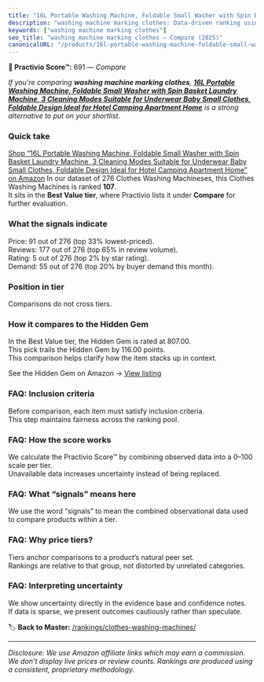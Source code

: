 ```yaml
---
title: "16L Portable Washing Machine, Foldable Small Washer with Spin Basket Laundry Machine, 3 Cleaning Modes Suitable for Underwear Baby Small Clothes, Foldable Design Ideal for Hotel Camping Apartment Home"
description: "washing machine marking clothes: Data-driven ranking using the Practivio Score™. Positioned by quality, value, demand, findability, momentum."
keywords: ["washing machine marking clothes"]
seo_title: "washing machine marking clothes — Compare (2025)"
canonicalURL: "/products/16l-portable-washing-machine-foldable-small-washer-with-spin-basket-laundry-machine-3-cleaning-modes-suitable-for-underwear-baby-small-clothes-foldable-design-ideal-for-hotel-camping-apartment-home-B0FD5135GW/"
---
```


**🛒 Practivio Score™:** 691 — _Compare_


*If you're comparing **washing machine marking clothes**, **[16L Portable Washing Machine, Foldable Small Washer with Spin Basket Laundry Machine, 3 Cleaning Modes Suitable for Underwear Baby Small Clothes, Foldable Design Ideal for Hotel Camping Apartment Home](https://www.amazon.com/dp/B0FD5135GW?tag=practivio-20)** is a strong alternative to put on your shortlist.*
### Quick take
[Shop “16L Portable Washing Machine, Foldable Small Washer with Spin Basket Laundry Machine, 3 Cleaning Modes Suitable for Underwear Baby Small Clothes, Foldable Design Ideal for Hotel Camping Apartment Home” on Amazon](https://www.amazon.com/dp/B0FD5135GW?tag=practivio-20)
In our dataset of 276 Clothes Washing Machineses, this Clothes Washing Machines is ranked **107**.  
It sits in the **Best Value tier**, where Practivio lists it under **Compare** for further evaluation.

### What the signals indicate
Price: 91 out of 276 (top 33% lowest-priced).  
Reviews: 177 out of 276 (top 65% in review volume).  
Rating: 5 out of 276 (top 2% by star rating).  
Demand: 55 out of 276 (top 20% by buyer demand this month).

### Position in tier
Comparisons do not cross tiers.

### How it compares to the Hidden Gem
In the Best Value tier, the Hidden Gem is rated at 807.00.  
This pick trails the Hidden Gem by 116.00 points.  
This comparison helps clarify how the item stacks up in context.  

See the Hidden Gem on Amazon → [View listing](https://www.amazon.com/dp/B01N68XF0O?tag=practivio-20)

### FAQ: Inclusion criteria
Before comparison, each item must satisfy inclusion criteria.  
This step maintains fairness across the ranking pool.

### FAQ: How the score works
We calculate the Practivio Score™ by combining observed data into a 0–100 scale per tier.  
Unavailable data increases uncertainty instead of being replaced.

### FAQ: What “signals” means here
We use the word “signals” to mean the combined observational data used to compare products within a tier.

### FAQ: Why price tiers?
Tiers anchor comparisons to a product’s natural peer set.  
Rankings are relative to that group, not distorted by unrelated categories.

### FAQ: Interpreting uncertainty
We show uncertainty directly in the evidence base and confidence notes.  
If data is sparse, we present outcomes cautiously rather than speculate.

<!-- Missing template for Compare/CompareWithinPriceClass -->


🏷️ **Back to Master:** [/rankings/clothes-washing-machines/](/rankings/clothes-washing-machines/)

---
_Disclosure: We use Amazon affiliate links which may earn a commission. We don’t display live prices or review counts. Rankings are produced using a consistent, proprietary methodology._
